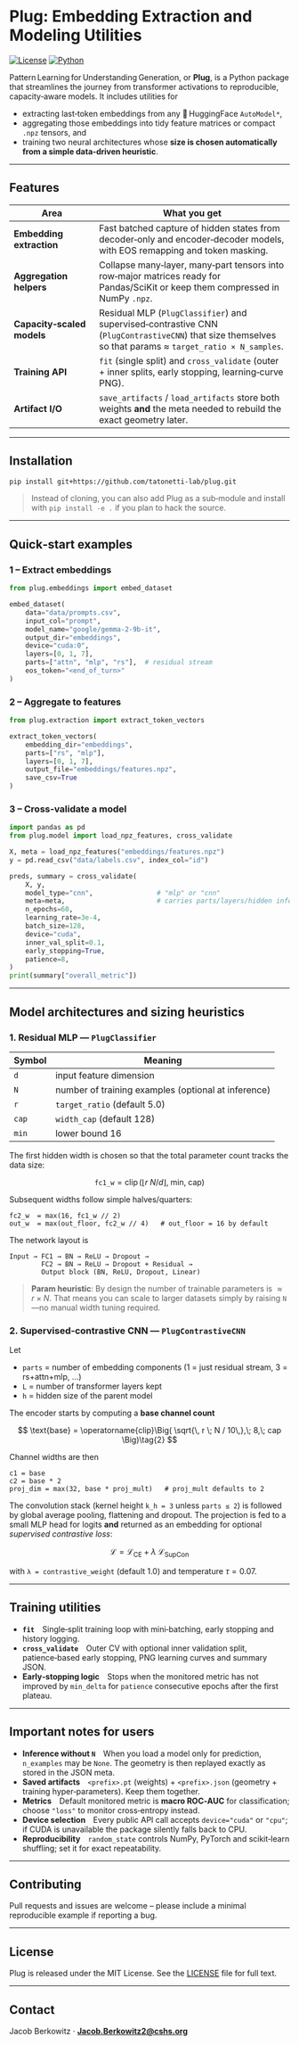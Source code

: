 # Plug: Embedding Extraction and Modeling Utilities

[![License](https://img.shields.io/badge/license-MIT-blue.svg)](LICENSE)
[![Python](https://img.shields.io/badge/python-3.9%2B-blue)](https://www.python.org/downloads/)

Pattern Learning for Understanding Generation, or **Plug**, is a Python package that streamlines the journey from transformer activations to reproducible, capacity‑aware models. It includes utilities for

* extracting last‑token embeddings from any 🤗 HuggingFace `AutoModel*`,
* aggregating those embeddings into tidy feature matrices or compact `.npz` tensors, and
* training two neural architectures whose **size is chosen automatically from a simple data‑driven heuristic**.

---

## Features

| Area                       | What you get                                                                                                                                            |
| -------------------------- | ------------------------------------------------------------------------------------------------------------------------------------------------------- |
| **Embedding extraction**   | Fast batched capture of hidden states from decoder‑only and encoder‑decoder models, with EOS remapping and token masking.                               |
| **Aggregation helpers**    | Collapse many‑layer, many‑part tensors into row‑major matrices ready for Pandas/SciKit or keep them compressed in NumPy `.npz`.                         |
| **Capacity‑scaled models** | Residual MLP (`PlugClassifier`) and supervised‑contrastive CNN (`PlugContrastiveCNN`) that size themselves so that params ≈ `target_ratio × N_samples`. |
| **Training API**           | `fit` (single split) and `cross_validate` (outer + inner splits, early stopping, learning‑curve PNG).                                                   |
| **Artifact I/O**           | `save_artifacts` / `load_artifacts` store both weights **and** the meta needed to rebuild the exact geometry later.                                     |

---

## Installation

```bash
pip install git+https://github.com/tatonetti-lab/plug.git
```

> Instead of cloning, you can also add Plug as a sub‑module and install with `pip install -e .` if you plan to hack the source.

---

## Quick‑start examples

### 1 – Extract embeddings

```python
from plug.embeddings import embed_dataset

embed_dataset(
    data="data/prompts.csv",
    input_col="prompt",
    model_name="google/gemma-2-9b-it",
    output_dir="embeddings",
    device="cuda:0",
    layers=[0, 1, 7],
    parts=["attn", "mlp", "rs"],  # residual stream
    eos_token="<end_of_turn>"
)
```

### 2 – Aggregate to features

```python
from plug.extraction import extract_token_vectors

extract_token_vectors(
    embedding_dir="embeddings",
    parts=["rs", "mlp"],
    layers=[0, 1, 7],
    output_file="embeddings/features.npz",
    save_csv=True
)
```

### 3 – Cross‑validate a model

```python
import pandas as pd
from plug.model import load_npz_features, cross_validate

X, meta = load_npz_features("embeddings/features.npz")
y = pd.read_csv("data/labels.csv", index_col="id")

preds, summary = cross_validate(
    X, y,
    model_type="cnn",                # "mlp" or "cnn"
    meta=meta,                       # carries parts/layers/hidden info
    n_epochs=60,
    learning_rate=3e-4,
    batch_size=128,
    device="cuda",
    inner_val_split=0.1,
    early_stopping=True,
    patience=8,
)
print(summary["overall_metric"])
```

---

## Model architectures and sizing heuristics

### 1. Residual MLP — `PlugClassifier`

| Symbol | Meaning                                             |
| ------ | --------------------------------------------------- |
| `d`    | input feature dimension                             |
| `N`    | number of training examples (optional at inference) |
| `r`    | `target_ratio` (default 5.0)                        |
| `cap`  | `width_cap` (default 128)                           |
| `min`  | lower bound 16                                      |

The first hidden width is chosen so that the total parameter count tracks the data size:

$$
\texttt{fc1\_w} = \operatorname{clip}\Big( \left\lfloor r \; N / d \right\rfloor ,\; \text{min},\; \text{cap} \Big)\tag{1}
$$

Subsequent widths follow simple halves/quarters:

```
fc2_w  = max(16, fc1_w // 2)
out_w  = max(out_floor, fc2_w // 4)   # out_floor = 16 by default
```

The network layout is

```
Input → FC1 → BN → ReLU → Dropout →
        FC2 → BN → ReLU → Dropout + Residual →
        Output block (BN, ReLU, Dropout, Linear)
```

> **Param heuristic**: By design the number of trainable parameters is $\approx r \times N$. That means you can scale to larger datasets simply by raising `N`—no manual width tuning required.

### 2. Supervised‑contrastive CNN — `PlugContrastiveCNN`

Let

* `parts` = number of embedding components (1 = just residual stream, 3 = rs+attn+mlp, …)
* `L` = number of transformer layers kept
* `h` = hidden size of the parent model

The encoder starts by computing a **base channel count**

$$
\text{base} = \operatorname{clip}\Big( \sqrt{\, r \; N / 10\,},\; 8,\; cap \Big)\tag{2}
$$

Channel widths are then

```
c1 = base
c2 = base * 2
proj_dim = max(32, base * proj_mult)   # proj_mult defaults to 2
```

The convolution stack (kernel height `k_h = 3` unless `parts ≤ 2`) is followed by global average pooling, flattening and dropout. The projection is fed to a small MLP head for logits **and** returned as an embedding for optional *supervised contrastive loss*:

$$
\mathcal L = \mathcal L_{\text{CE}} + \lambda \; \mathcal L_{\text{SupCon}}\tag{3}
$$

with `λ = contrastive_weight` (default 1.0) and temperature $\tau = 0.07$.

---

## Training utilities

* **`fit`** Single‑split training loop with mini‑batching, early stopping and history logging.
* **`cross_validate`** Outer CV with optional inner validation split, patience‑based early stopping, PNG learning curves and summary JSON.
* **Early‑stopping logic** Stops when the monitored metric has not improved by `min_delta` for `patience` consecutive epochs after the first plateau.

---

## Important notes for users

* **Inference without `N`** When you load a model only for prediction, `n_examples` may be `None`. The geometry is then replayed exactly as stored in the JSON meta.
* **Saved artifacts** `<prefix>.pt` (weights) + `<prefix>.json` (geometry + training hyper‑parameters). Keep them together.
* **Metrics** Default monitored metric is **macro ROC‑AUC** for classification; choose `"loss"` to monitor cross‑entropy instead.
* **Device selection** Every public API call accepts `device="cuda"` or `"cpu"`; if CUDA is unavailable the package silently falls back to CPU.
* **Reproducibility** `random_state` controls NumPy, PyTorch and scikit‑learn shuffling; set it for exact repeatability.

---

## Contributing

Pull requests and issues are welcome – please include a minimal reproducible example if reporting a bug.

---

## License

Plug is released under the MIT License. See the [LICENSE](LICENSE) file for full text.

---

## Contact

Jacob Berkowitz  ·  **[Jacob.Berkowitz2@cshs.org](mailto:Jacob.Berkowitz2@cshs.org)**

